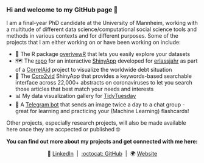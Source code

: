 ### Hi and welcome to my GitHub page 👋

I am a final-year PhD candidate at the University of Mannheim, working with a multitude of different data science/computational social science tools and methods in various contexts and for different purposes. Some of the projects that I am either working on or have been working on include:

- :microscope: The R package [overivewR](https://github.com/cosimameyer/overviewR) that lets you easily explore your datasets
- :world_map: The [repo](https://github.com/CorrelAid/erlassjahr) for an interactive [ShinyApp](https://erlassjahr.de/informieren/karte-ueberschuldete-staaten-weltweit/) developed for [erlassjahr](https://erlassjahr.de) as part of a [CorrelAid](https://correlaid.org/en/) project to visualize the worldwide debt situation
- :microbe: The [Coro2vid](https://github.com/dennis-hammerschmidt/Coro2vid-19) ShinyApp that provides a keywords-based searchable interface across 22,000+ abstracts on coronaviruses to let you search those articles that best match your needs and interests
- :bar_chart: My data visualization gallery for [TidyTuesday](https://github.com/dennis-hammerschmidt/tidy_tuesday)
- :robot: A [Telegram bot](https://github.com/dennis-hammerschmidt/telegram-bot) that sends an image twice a day to a chat group - great for learning and practicing your (Machine Learning) flashcards!

Other projects, especially research projects, will also be made available here once they are accpected or published :nerd_face:

**You can find out more about my projects and get connected with me here:**
<div align="center">

:necktie: [LinkedIn][LinkedIn]&nbsp;&nbsp;|&nbsp;&nbsp;[:octocat: GitHub][GitHub]&nbsp;&nbsp;|&nbsp;&nbsp;:earth_africa: [Website][Website]

</div>

<!--
Quick Link 
-->

[LinkedIn]:https://www.linkedin.com/in/dennis-hammerschmidt/
[GitHub]:https://github.com/dennis-hammerschmidt/
[Website]:https://dennis-hammerschmidt.rbind.io/

<!--
**dennis-hammerschmidt/dennis-hammerschmidt** is a ✨ _special_ ✨ repository because its `README.md` (this file) appears on your GitHub profile.

Here are some ideas to get you started:

- 🔭 I’m currently working on ...
- 🌱 I’m currently learning ...
- 👯 I’m looking to collaborate on ...
- 🤔 I’m looking for help with ...
- 💬 Ask me about ...
- 📫 How to reach me: ...
- 😄 Pronouns: ...
- ⚡ Fun fact: ...
-->
